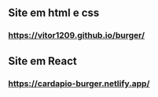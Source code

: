 ## Site em html e css
### https://vitor1209.github.io/burger/

## Site em React
### https://cardapio-burger.netlify.app/
